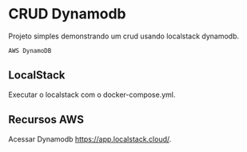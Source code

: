 # CRUD Dynamodb

Projeto simples demonstrando um crud usando localstack dynamodb.


````
AWS DynamoDB
````

## LocalStack
Executar o localstack com o docker-compose.yml.

## Recursos AWS
Acessar Dynamodb https://app.localstack.cloud/.